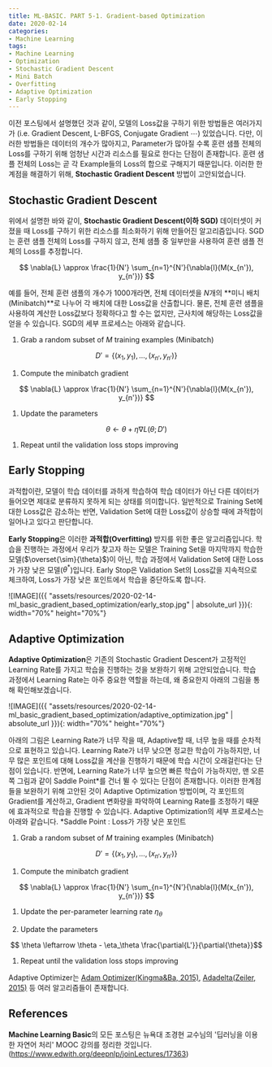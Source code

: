 ```yaml
---
title: ML-BASIC. PART 5-1. Gradient-based Optimization
date: 2020-02-14
categories:
- Machine Learning
tags:
- Machine Learning
- Optimization
- Stochastic Gradient Descent
- Mini Batch
- Overfitting
- Adaptive Optimization
- Early Stopping
---
```


이전 포스팅에서 설명했던 것과 같이, 모델의 Loss값을 구하기 위한 방법들은 여러가지가 (i.e. Gradient Descent, L-BFGS, Conjugate Gradient $\cdots$) 있었습니다. 다만, 이러한 방법들은 데이터의 개수가 많아지고, Parameter가 많아질 수록 훈련 샘플 전체의 Loss를 구하기 위해 엄청난 시간과 리소스를 필요로 한다는 단점이 존재합니다. 훈련 샘플 전체의 Loss는 곧 각 Example들의 Loss의 합으로 구해지기 때문입니다. 이러한 한계점을 해결하기 위해, **Stochastic Gradient Descent** 방법이 고안되었습니다. 

## Stochastic Gradient Descent
위에서 설명한 바와 같이, **Stochastic Gradient Descent(이하 SGD)** 데이터셋이 커졌을 때 Loss를 구하기 위한 리소스를 최소화하기 위해 만들어진 알고리즘입니다. SGD는 훈련 샘플 전체의 Loss를 구하지 않고, 전체 샘플 중 일부만을 사용하여 훈련 샘플 전체의 Loss를 추정합니다. 

$$ \nabla{L} \approx \frac{1}{N'} \sum_{n=1}^{N'}{\nabla{l}(M(x_{n'}), y_{n'})} $$

예를 들어, 전체 훈련 샘플의 개수가 1000개라면, 전체 데이터셋을 $N$개의 **미니 배치(Minibatch)**로 나누어 각 배치에 대한 Loss값을 산출합니다. 물론, 전체 훈련 샘플을 사용하여 계산한 Loss값보다 정확하다고 할 수는 없지만, 근사치에 해당하는 Loss값을 얻을 수 있습니다. SGD의 세부 프로세스는 아래와 같습니다.

1. Grab a random subset of $M$ training examples (Minibatch)

$$ D' = \{ (x_1, y_1), \dots , (x_{n'}, y_{n'}) \}$$

1. Compute the minibatch gradient

$$ \nabla{L} \approx \frac{1}{N'} \sum_{n=1}^{N'}{\nabla{l}(M(x_{n'}), y_{n'})} $$

1. Update the parameters

$$ \theta \leftarrow \theta + \eta \nabla L(\theta;D') $$

1. Repeat until the validation loss stops improving

## Early Stopping
과적합이란, 모델이 학습 데이터를 과하게 학습하여 학습 데이터가 아닌 다른 데이터가 들어오면 제대로 분류하지 못하게 되는 상태를 의미합니다. 일반적으로 Training Set에 대한 Loss값은 감소하는 반면, Validation Set에 대한 Loss값이 상승할 때에 과적합이 일어나고 있다고 판단합니다.

**Early Stopping**은 이러한 **과적합(Overfitting)** 방지를 위한 좋은 알고리즘입니다. 학습을 진행하는 과정에서 우리가 찾고자 하는 모델은 Training Set을 마지막까지 학습한 모델($\overset{\sim}{\theta}$)이 아닌, 학습 과정에서 Validation Set에 대한 Loss가 가장 낮은 모델($\theta^{*}$)입니다. Early Stop은 Validation Set의 Loss값을 지속적으로 체크하여, Loss가 가장 낮은 포인트에서 학습을 중단하도록 합니다. 

![IMAGE]({{ "assets/resources/2020-02-14-ml_basic_gradient_based_optimization/early_stop.jpg" | absolute_url }}){: width="70%" height="70%"}

## Adaptive Optimization
**Adaptive Optimization**은 기존의 Stochastic Gradient Descent가 고정적인 Learning Rate를 가지고 학습을 진행하는 것을 보완하기 위해 고안되었습니다. 학습 과정에서 Learning Rate는 아주 중요한 역할을 하는데, 왜 중요한지 아래의 그림을 통해 확인해보겠습니다.

![IMAGE]({{ "assets/resources/2020-02-14-ml_basic_gradient_based_optimization/adaptive_optimization.jpg" | absolute_url }}){: width="70%" height="70%"}

아래의 그림은 Learning Rate가 너무 작을 때, Adaptive할 때, 너무 높을 때를 순차적으로 표현하고 있습니다. Learning Rate가 너무 낮으면 정교한 학습이 가능하지만, 너무 많은 포인트에 대해 Loss값을 계산을 진행하기 때문에 학습 시간이 오래걸린다는 단점이 있습니다. 반면에, Learning Rate가 너무 높으면 빠른 학습이 가능하지만, 맨 오른쪽 그림과 같이 Saddle Point*를 건너 뛸 수 있다는 단점이 존재합니다. 이러한 한계점들을 보완하기 위해 고안된 것이 Adaptive Optimization 방법이며, 각 포인트의 Gradient를 계산하고, Gradient 변화량을 파악하여 Learning Rate를 조정하기 때문에 효과적으로 학습을 진행할 수 있습니다. Adaptive Optimization의 세부 프로세스는 아래와 같습니다.
*Saddle Point : Loss가 가장 낮은 포인트

1. Grab a random subset of $M$ training examples (Minibatch)

$$ D' = \{ (x_1, y_1), \dots , (x_{n'}, y_{n'}) \}$$

1. Compute the minibatch gradient

$$ \nabla{L} \approx \frac{1}{N'} \sum_{n=1}^{N'}{\nabla{l}(M(x_{n'}), y_{n'})} $$

1. Update the per-parameter learning rate $\eta_\theta$

1. Update the parameters

$$ \theta \leftarrow \theta - \eta_\theta \frac{\partial{L'}}{\partial{\theta}}$$

1. Repeat until the validation loss stops improving

Adaptive Optimizer는 [Adam Optimizer(Kingma&Ba, 2015)][adam], [Adadelta(Zeiler, 2015)][adadelta] 등 여러 알고리즘들이 존재합니다.

## References
**Machine Learning Basic**의 모든 포스팅은 뉴욕대 조경현 교수님의 '딥러닝을 이용한 자연어 처리' MOOC 강의를 정리한 것입니다. (https://www.edwith.org/deepnlp/joinLectures/17363)

[adam]: https://arxiv.org/abs/1412.6980
[adadelta]: https://arxiv.org/abs/1212.5701
